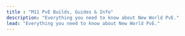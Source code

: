 ```yaml
---
title : "M11 PvE Builds, Guides & Info"
description: "Everything you need to know about New World PvE."
lead: "Everything you need to know about New World PvE."
---
```


